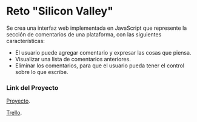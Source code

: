# Reto "Silicon Valley"
Se crea una interfaz web  implementada en JavaScript que represente la sección de comentarios de una plataforma, con
las siguientes características:

- El usuario puede agregar comentario y expresar las cosas que piensa.
- Visualizar una lista de comentarios anteriores.
- Eliminar los comentarios, para que el usuario pueda tener el control sobre lo que escribe.


###  Link  del Proyecto

[Proyecto](https://milelym.github.io/Comentarios/).


[Trello](https://trello.com/b/uVCsLxNb/desafio-1-comentarios).

